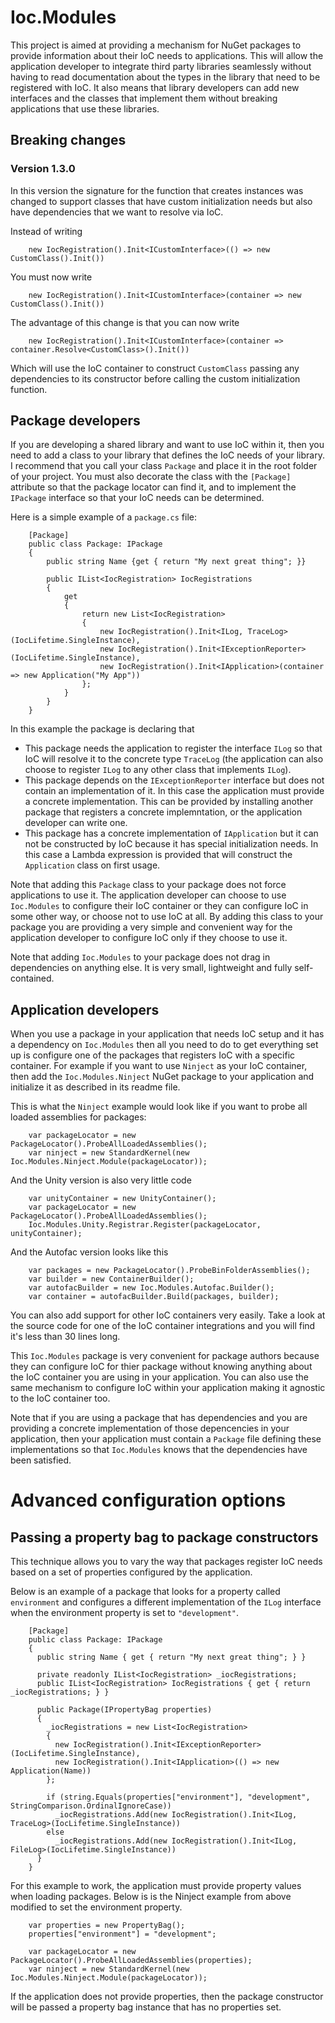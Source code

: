 # Ioc.Modules

This project is aimed at providing a mechanism for NuGet packages to 
provide information about their IoC needs to applications. This
will allow the application developer to integrate third party libraries
seamlessly without having to read documentation about the types in the
library that need to be registered with IoC. It also means that library
developers can add new interfaces and the classes that implement them
without breaking applications that use these libraries.

## Breaking changes

### Version 1.3.0

In this version the signature for the function that creates instances was changed
to support classes that have custom initialization needs but also have dependencies
that we want to resolve via IoC.

Instead of writing 

```
    new IocRegistration().Init<ICustomInterface>(() => new CustomClass().Init())
```

You must now write

```
    new IocRegistration().Init<ICustomInterface>(container => new CustomClass().Init())
```

The advantage of this change is that you can now write

```
    new IocRegistration().Init<ICustomInterface>(container => container.Resolve<CustomClass>().Init())
```

Which will use the IoC container to construct `CustomClass` passing any dependencies to
its constructor before calling the custom initialization function.

## Package developers

If you are developing a shared library and want to use IoC within it, then you need 
to add a class to your library that defines the IoC needs of your library. I recommend
that you call your class `Package` and place it in the root folder of your project. 
You must also decorate the class with the `[Package]` attribute so that the package
locator can find it, and to implement the `IPackage` interface so that your IoC needs
can be determined.

Here is a simple example of a `package.cs` file:
```
    [Package]
    public class Package: IPackage
    {
        public string Name {get { return "My next great thing"; }}

        public IList<IocRegistration> IocRegistrations
        {
            get
            {
                return new List<IocRegistration>
                {
                    new IocRegistration().Init<ILog, TraceLog>(IocLifetime.SingleInstance),
                    new IocRegistration().Init<IExceptionReporter>(IocLifetime.SingleInstance),
                    new IocRegistration().Init<IApplication>(container => new Application("My App"))
                };
            }
        }
    }
```
In this example the package is declaring that 
* This package needs the application to register the interface `ILog` so that IoC will resolve it to 
the concrete type `TraceLog` (the application can also choose to register `ILog` to any other class that 
implements `ILog`).
* This package depends on the `IExceptionReporter` interface but does not contain an implementation of it.
In this case the application must provide a concrete implementation. This can be provided by installing 
another package that registers a concrete implemntation, or the application developer can write one.
* This package has a concrete implementation of `IApplication` but it can not be constructed by IoC
because it has special initialization needs. In this case a Lambda expression is provided that will
construct the `Application` class on first usage.

Note that adding this `Package` class to your package does not force applications to use it. The
application developer can choose to use `Ioc.Modules` to configure their IoC container or they can 
configure IoC in some other way, or choose not to use IoC at all. By adding this class to your package 
you are providing a very simple and convenient way for the application developer to configure IoC only 
if they choose to use it.

Note that adding `Ioc.Modules` to your package does not drag in dependencies on anything else. It is
very small, lightweight and fully self-contained.

## Application developers

When you use a package in your application that needs IoC setup and it has a dependency on `Ioc.Modules` 
then all you need to do to get everything set up is configure one of the packages that registers
IoC with a specific container. For example if you want to use `Ninject` as your IoC container, then add 
the `Ioc.Modules.Ninject` NuGet package to your application and initialize it as described in its readme file.

This is what the `Ninject` example would look like if you want to probe all loaded assemblies for packages:

```
    var packageLocator = new PackageLocator().ProbeAllLoadedAssemblies();
    var ninject = new StandardKernel(new Ioc.Modules.Ninject.Module(packageLocator));
```

And the Unity version is also very little code
```
    var unityContainer = new UnityContainer();
    var packageLocator = new PackageLocator().ProbeAllLoadedAssemblies();
	Ioc.Modules.Unity.Registrar.Register(packageLocator, unityContainer);
```

And the Autofac version looks like this
```
    var packages = new PackageLocator().ProbeBinFolderAssemblies();
    var builder = new ContainerBuilder();
    var autofacBuilder = new Ioc.Modules.Autofac.Builder();
    var container = autofacBuilder.Build(packages, builder);
```
You can also add support for other IoC containers very easily. Take a look at the source code for one of
the IoC container integrations and you will find it's less than 30 lines long.

This `Ioc.Modules` package is very convenient for package authors because they can configure 
IoC for thier package without knowing anything about the IoC container you are using in your 
application. You can also use the same mechanism to configure IoC within your application 
making it agnostic to the IoC container too.

Note that if you are using a package that has dependencies and you are providing a concrete implementation of
those depencencies in your application, then your application must contain a `Package` file defining these implementations
so that `Ioc.Modules` knows that the dependencies have been satisfied.

# Advanced configuration options

## Passing a property bag to package constructors

This technique allows you to vary the way that packages register IoC needs based
on a set of properties configured by the application.

Below is an example of a package that looks for a property called `environment` and
configures a different implementation of the `ILog` interface when the environment
property is set to `"development"`.

```
    [Package]
    public class Package: IPackage
    {
      public string Name { get { return "My next great thing"; } }

      private readonly IList<IocRegistration> _iocRegistrations;
      public IList<IocRegistration> IocRegistrations { get { return _iocRegistrations; } }

      public Package(IPropertyBag properties)
      {
        _iocRegistrations = new List<IocRegistration>
        {
          new IocRegistration().Init<IExceptionReporter>(IocLifetime.SingleInstance),
          new IocRegistration().Init<IApplication>(() => new Application(Name))
        };

        if (string.Equals(properties["environment"], "development", StringComparison.OrdinalIgnoreCase))
          _iocRegistrations.Add(new IocRegistration().Init<ILog, TraceLog>(IocLifetime.SingleInstance))
        else
          _iocRegistrations.Add(new IocRegistration().Init<ILog, FileLog>(IocLifetime.SingleInstance))
      }
    }
```

For this example to work, the application must provide property values when loading packages. Below is
is the Ninject example from above modified to set the environment property.

```
    var properties = new PropertyBag();
	properties["environment"] = "development";

    var packageLocator = new PackageLocator().ProbeAllLoadedAssemblies(properties);
    var ninject = new StandardKernel(new Ioc.Modules.Ninject.Module(packageLocator));
```

If the application does not provide properties, then the package constructor will be passed a
property bag instance that has no properties set.
